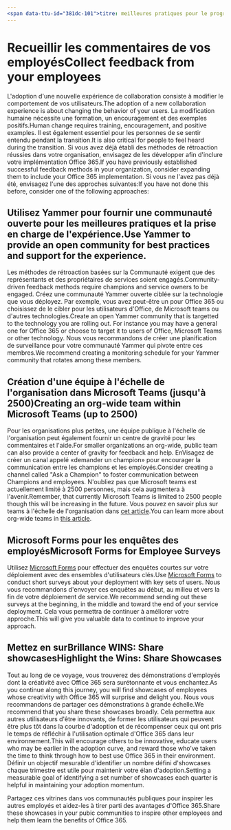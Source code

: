```yaml
---
<span data-ttu-id="381dc-101">titre: meilleures pratiques pour le programme de champion-recueillir les commentaires: # Encouragez l'adoption d'Office 365 avec notre programme champion Best Practices Program auteur: {github-ID} # karuanag ms. Author: {ms-alias} # karuanag ms. Date: {@date}           # 02/01/2019 ms. rubrique: Getting-Started # How-to</span><span class="sxs-lookup"><span data-stu-id="381dc-101">title:                     # Champion Program Best Practices - Collect Feedback description:               # Drive adoption of Office 365 with our Champion Program best practices author: {github-id}        # karuanag ms.author: {ms-alias}      # karuanag ms.date: {@date}           # 02/01/2019 ms.topic: getting-started  # how-to</span></span>
---
```


# <a name="collect-feedback-from-your-employees"></a><span data-ttu-id="381dc-102">Recueillir les commentaires de vos employés</span><span class="sxs-lookup"><span data-stu-id="381dc-102">Collect feedback from your employees</span></span>

<span data-ttu-id="381dc-103">L'adoption d'une nouvelle expérience de collaboration consiste à modifier le comportement de vos utilisateurs.</span><span class="sxs-lookup"><span data-stu-id="381dc-103">The adoption of a new collaboration experience is about changing the behavior of your users.</span></span> <span data-ttu-id="381dc-104">La modification humaine nécessite une formation, un encouragement et des exemples positifs.</span><span class="sxs-lookup"><span data-stu-id="381dc-104">Human change requires training, encouragement, and positive examples.</span></span> <span data-ttu-id="381dc-105">Il est également essentiel pour les personnes de se sentir entendu pendant la transition.</span><span class="sxs-lookup"><span data-stu-id="381dc-105">It is also critical for people to feel heard during the transition.</span></span> <span data-ttu-id="381dc-106">Si vous avez déjà établi des méthodes de rétroaction réussies dans votre organisation, envisagez de les développer afin d'inclure votre implémentation Office 365.</span><span class="sxs-lookup"><span data-stu-id="381dc-106">If you have previously established successful feedback methods in your organization, consider expanding them to include your Office 365 implementation.</span></span> <span data-ttu-id="381dc-107">Si vous ne l'avez pas déjà été, envisagez l'une des approches suivantes:</span><span class="sxs-lookup"><span data-stu-id="381dc-107">If you have not done this before, consider one of the following approaches:</span></span>

## <a name="use-yammer-to-provide-an-open-community-for-best-practices-and-support-for-the-experience"></a><span data-ttu-id="381dc-108">Utilisez Yammer pour fournir une communauté ouverte pour les meilleures pratiques et la prise en charge de l'expérience.</span><span class="sxs-lookup"><span data-stu-id="381dc-108">Use Yammer to provide an open community for best practices and support for the experience.</span></span>
<span data-ttu-id="381dc-109">Les méthodes de rétroaction basées sur la Communauté exigent que des représentants et des propriétaires de services soient engagés.</span><span class="sxs-lookup"><span data-stu-id="381dc-109">Community-driven feedback methods require champions and service owners to be engaged.</span></span> <span data-ttu-id="381dc-110">Créez une communauté Yammer ouverte ciblée sur la technologie que vous déployez.  Par exemple, vous avez peut-être un pour Office 365 ou choisissez de le cibler pour les utilisateurs d'Office, de Microsoft teams ou d'autres technologies.</span><span class="sxs-lookup"><span data-stu-id="381dc-110">Create an open Yammer community that is targetted to the technology you are rolling out.  For instance you may have a general one for Office 365 or choose to target it to users of Office, Microsoft Teams or other technology.</span></span>  <span data-ttu-id="381dc-111">Nous vous recommandons de créer une planification de surveillance pour votre communauté Yammer qui pivote entre ces membres.</span><span class="sxs-lookup"><span data-stu-id="381dc-111">We recommend creating a monitoring schedule for your Yammer community that rotates among these members.</span></span> 

## <a name="creating-an-org-wide-team-within-microsoft-teams-up-to-2500"></a><span data-ttu-id="381dc-112">Création d'une équipe à l'échelle de l'organisation dans Microsoft Teams (jusqu'à 2500)</span><span class="sxs-lookup"><span data-stu-id="381dc-112">Creating an org-wide team within Microsoft Teams (up to 2500)</span></span>
<span data-ttu-id="381dc-113">Pour les organisations plus petites, une équipe publique à l'échelle de l'organisation peut également fournir un centre de gravité pour les commentaires et l'aide.</span><span class="sxs-lookup"><span data-stu-id="381dc-113">For smaller organizations an org-wide, public team can also provide a center of gravity for feedback and help.</span></span>  <span data-ttu-id="381dc-114">EnVisagez de créer un canal appelé «demander un champion» pour encourager la communication entre les champions et les employés.</span><span class="sxs-lookup"><span data-stu-id="381dc-114">Consider creating a channel called "Ask a Champion" to foster communication between Champions and employees.</span></span>  <span data-ttu-id="381dc-115">N'oubliez pas que Microsoft teams est actuellement limité à 2500 personnes, mais cela augmentera à l'avenir.</span><span class="sxs-lookup"><span data-stu-id="381dc-115">Remember, that currently Microsoft Teams is limited to 2500 people though this will be increasing in the future.</span></span> <span data-ttu-id="381dc-116">Vous pouvez en savoir plus sur teams à l'échelle de l'organisation dans [cet article](https://docs.microsoft.com/en-us/microsoftteams/create-an-org-wide-team).</span><span class="sxs-lookup"><span data-stu-id="381dc-116">You can learn more about org-wide teams in [this article](https://docs.microsoft.com/en-us/microsoftteams/create-an-org-wide-team).</span></span> 

## <a name="microsoft-forms-for-employee-surveys"></a><span data-ttu-id="381dc-117">Microsoft Forms pour les enquêtes des employés</span><span class="sxs-lookup"><span data-stu-id="381dc-117">Microsoft Forms for Employee Surveys</span></span>

<span data-ttu-id="381dc-118">Utilisez [Microsoft Forms](https://support.office.com/en-us/forms) pour effectuer des enquêtes courtes sur votre déploiement avec des ensembles d'utilisateurs clés.</span><span class="sxs-lookup"><span data-stu-id="381dc-118">Use [Microsoft Forms](https://support.office.com/en-us/forms) to conduct short surveys about your deployment with key sets of users.</span></span>  <span data-ttu-id="381dc-119">Nous vous recommandons d'envoyer ces enquêtes au début, au milieu et vers la fin de votre déploiement de service.</span><span class="sxs-lookup"><span data-stu-id="381dc-119">We recommend sending out these surveys at the beginning, in the middle and toward the end of your service deployment.</span></span>  <span data-ttu-id="381dc-120">Cela vous permettra de continuer à améliorer votre approche.</span><span class="sxs-lookup"><span data-stu-id="381dc-120">This will give you valuable data to continue to improve your approach.</span></span>  

## <a name="highlight-the-wins-share-showcases"></a><span data-ttu-id="381dc-121">Mettez en surBrillance WINS: Share showcases</span><span class="sxs-lookup"><span data-stu-id="381dc-121">Highlight the Wins: Share Showcases</span></span>
<span data-ttu-id="381dc-122">Tout au long de ce voyage, vous trouverez des démonstrations d'employés dont la créativité avec Office 365 sera surétonnante et vous enchantez.</span><span class="sxs-lookup"><span data-stu-id="381dc-122">As you continue along this journey, you will find showcases of employees whose creativity with Office 365 will surprise and delight you.</span></span> <span data-ttu-id="381dc-123">Nous vous recommandons de partager ces démonstrations à grande échelle.</span><span class="sxs-lookup"><span data-stu-id="381dc-123">We recommend that you share these showcases broadly.</span></span> <span data-ttu-id="381dc-124">Cela permettra aux autres utilisateurs d'être innovants, de former les utilisateurs qui peuvent être plus tôt dans la courbe d'adoption et de récompenser ceux qui ont pris le temps de réfléchir à l'utilisation optimale d'Office 365 dans leur environnement.</span><span class="sxs-lookup"><span data-stu-id="381dc-124">This will encourage others to be innovative, educate users who may be earlier in the adoption curve, and reward those who’ve taken the time to think through how to best use Office 365 in their environment.</span></span> <span data-ttu-id="381dc-125">Définir un objectif mesurable d'identifier un nombre défini d'showcases chaque trimestre est utile pour maintenir votre élan d'adoption.</span><span class="sxs-lookup"><span data-stu-id="381dc-125">Setting a measurable goal of identifying a set number of showcases each quarter is helpful in maintaining your adoption momentum.</span></span>

<span data-ttu-id="381dc-126">Partagez ces vitrines dans vos communautés publiques pour inspirer les autres employés et aidez-les à tirer parti des avantages d'Office 365.</span><span class="sxs-lookup"><span data-stu-id="381dc-126">Share these showcases in your pubic communities to inspire other employees and help them learn the benefits of Office 365.</span></span>  